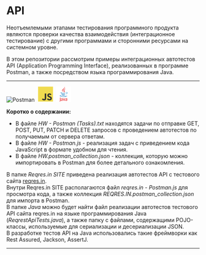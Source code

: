 # API
Неотъемлемыми этапами тестирования программного продукта являются проверки качества взаимодействия (интеграционное тестирование) с другими программами и сторонними ресурсами на системном уровне.

В этом репозитории рассмотрим примеры интеграционных автотестов API (Application Programming Interface), реализованных в программе Postman, а также посредством языка программирования Java.

---

<div>
  <img src="https://github.com/btd1337/urutau-icons/blob/master/apps/48/postman.svg" title="Postman" alt="Postman" width="40" height="40"/>&nbsp;
  <img src="https://github.com/devicons/devicon/blob/master/icons/javascript/javascript-original.svg" title="JavaScript" alt="JavaScript" width="40" height="40"/>&nbsp;
  <img src="https://github.com/devicons/devicon/blob/master/icons/java/java-original-wordmark.svg" title="Java" alt="Java" width="40" height="40"/>&nbsp;
</div>

__Коротко о содержании:__
- В файле _HW - Postman (Tasks).txt_ находятся задачи по отправке GET, POST, PUT, PATCH и DELETE запросов с проведением автотестов по получаемым от сервера ответам.   
- В файле _HW - Postman.js_ - реализация задач с приведением кода JavaScript в формате удобном для чтения.   
- В файле _HW.postman_collection.json_ - коллекция, которую можно импортировать в Postman для более детального ознакомления.   

В папке _Reqres.in SITE_ приведена реализация автотестов API с тестового сайта [reqres.in](https://reqres.in/).   
Внутри Reqres.in SITE располагаются файл _reqres.in - Postman.js_ для просмотра кода, а также коллекция _REQRES.IN.postman_collection.json_ для импорта в Postman.   
В папке _Java_ можно будет найти файл реализации автотестов тестового API сайта reqres.in на языке программирования Java (_ReqrestApiTests.java_), а также папку с файлами, содержащими POJO-классы, используемые для сериализации и десериализации JSON.  
В разработке тестов API на Java использовались такие фреймворки как Rest Assured, Jackson, AssertJ.

---
